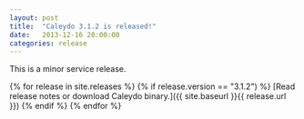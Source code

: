 ```yaml
---
layout: post
title:  "Caleydo 3.1.2 is released!"
date:   2013-12-16 20:00:00
categories: release
---
```


This is a minor service release. 

{% for release in site.releases %}
{% if release.version == "3.1.2") %}
[Read release notes or download Caleydo binary.]({{ site.baseurl }}{{ release.url }})
{% endif %}
{% endfor %}